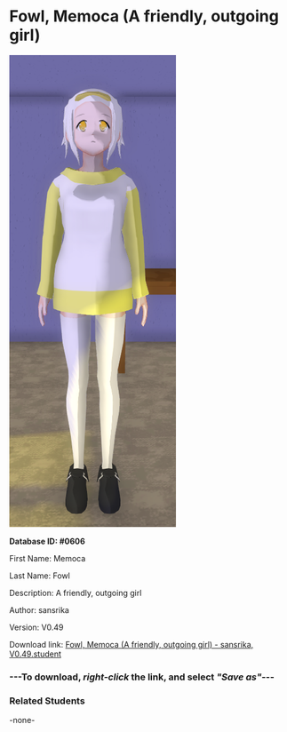 # Fowl, Memoca (A friendly, outgoing girl)

<img src="../../Files/Images/Fowl, Memoca (A friendly, outgoing girl).png" title="Fowl, Memoca (A friendly, outgoing girl) - sansrika, V0.49">

**Database ID: #0606**

First Name: Memoca

Last Name: Fowl

Description: A friendly, outgoing girl

Author: sansrika

Version: V0.49

Download link: <a href="https://raw.githubusercontent.com/Arbiter1223/Daigaku-Gurashi-Custom-Students/master/Files/Student%20Files/Fowl%2C%20Memoca%20(A%20friendly%2C%20outgoing%20girl)%20-%20sansrika%2C%20V0.49.student">Fowl, Memoca (A friendly, outgoing girl) - sansrika, V0.49.student</a>

### ---**To download, _right-click_ the link, and select _"Save as"_**---

### Related Students

-none-
